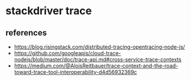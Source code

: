 # stackdriver trace

## references

- https://blog.risingstack.com/distributed-tracing-opentracing-node-js/
- https://github.com/googleapis/cloud-trace-nodejs/blob/master/doc/trace-api.md#cross-service-trace-contexts
- https://medium.com/@AloisReitbauer/trace-context-and-the-road-toward-trace-tool-interoperability-d4d56932369c
